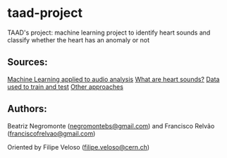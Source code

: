 # taad-project
TAAD's project: machine learning project to identify heart sounds and classify whether the heart has an anomaly or not

## Sources: 
[Machine Learning applied to audio analysis](https://towardsdatascience.com/how-to-apply-machine-learning-and-deep-learning-methods-to-audio-analysis-615e286fcbbc)
[What are heart sounds?](https://en.wikipedia.org/wiki/Heart_sounds)
[Data used to train and test](https://www.peterjbentley.com/heartchallenge/)
[Other approaches](https://www.kaggle.com/kinguistics/heartbeat-sounds)

## Authors: 
Beatriz Negromonte (negromontebs@gmail.com) and
Francisco Relvão (franciscofrelvao@gmail.com)

Oriented by Filipe Veloso (filipe.veloso@cern.ch)
